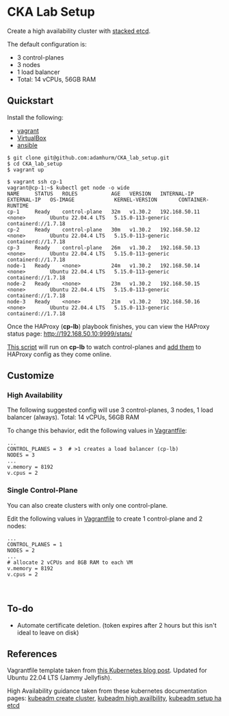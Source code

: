 # CKA Lab Setup

Create a high availability cluster with [stacked etcd](https://kubernetes.io/docs/setup/production-environment/tools/kubeadm/ha-topology/#stacked-etcd-topology).

The default configuration is:
- 3 control-planes
- 3 nodes
- 1 load balancer
- Total: 14 vCPUs, 56GB RAM

## Quickstart

Install the following:
- [vagrant](https://developer.hashicorp.com/vagrant/downloads)
- [VirtualBox](https://www.virtualbox.org/wiki/Linux_Downloads)
- [ansible](https://docs.ansible.com/ansible/latest/installation_guide/intro_installation.html)

```shell
$ git clone git@github.com:adamhurm/CKA_lab_setup.git
$ cd CKA_lab_setup
$ vagrant up
```

```shell
$ vagrant ssh cp-1
vagrant@cp-1:~$ kubectl get node -o wide
NAME     STATUS   ROLES           AGE   VERSION   INTERNAL-IP     EXTERNAL-IP   OS-IMAGE             KERNEL-VERSION       CONTAINER-RUNTIME
cp-1     Ready    control-plane   32m   v1.30.2   192.168.50.11   <none>        Ubuntu 22.04.4 LTS   5.15.0-113-generic   containerd://1.7.18
cp-2     Ready    control-plane   30m   v1.30.2   192.168.50.12   <none>        Ubuntu 22.04.4 LTS   5.15.0-113-generic   containerd://1.7.18
cp-3     Ready    control-plane   26m   v1.30.2   192.168.50.13   <none>        Ubuntu 22.04.4 LTS   5.15.0-113-generic   containerd://1.7.18
node-1   Ready    <none>          24m   v1.30.2   192.168.50.14   <none>        Ubuntu 22.04.4 LTS   5.15.0-113-generic   containerd://1.7.18
node-2   Ready    <none>          23m   v1.30.2   192.168.50.15   <none>        Ubuntu 22.04.4 LTS   5.15.0-113-generic   containerd://1.7.18
node-3   Ready    <none>          21m   v1.30.2   192.168.50.16   <none>        Ubuntu 22.04.4 LTS   5.15.0-113-generic   containerd://1.7.18
```
Once the HAProxy (**cp-lb**) playbook finishes, you can view the HAProxy status page: http://192.168.50.10:9999/stats/

[This script](ansible/scripts/ping-and-update.sh) will run on **cp-lb** to watch control-planes and [add them](ansible/scripts/update-haproxy-cfg.py) to HAProxy config as they come online.


## Customize

### High Availability
The following suggested config will use 3 control-planes, 3 nodes, 1 load balancer (always). Total: 14 vCPUs, 56GB RAM

To change this behavior, edit the following values in [Vagrantfile](./Vagrantfile):
```Vagrantfile
...
CONTROL_PLANES = 3  # >1 creates a load balancer (cp-lb)
NODES = 3
...
v.memory = 8192
v.cpus = 2
```


### Single Control-Plane
You can also create clusters with only one control-plane.

Edit the following values in [Vagrantfile](./Vagrantfile) to create 1 control-plane and 2 nodes:
```Vagrantfile
...
CONTROL_PLANES = 1
NODES = 2
...
# allocate 2 vCPUs and 8GB RAM to each VM
v.memory = 8192
v.cpus = 2
```

<br>


## To-do

 - Automate certificate deletion. (token expires after 2 hours but this isn't ideal to leave on disk)


## References

Vagrantfile template taken from [this Kubernetes blog post](https://kubernetes.io/blog/2019/03/15/kubernetes-setup-using-ansible-and-vagrant/). Updated for Ubuntu 22.04 LTS (Jammy Jellyfish).

High Availability guidance taken from these kubernetes documentation pages: [kubeadm create cluster](https://kubernetes.io/docs/setup/production-environment/tools/kubeadm/create-cluster-kubeadm/), [kubeadm high availbility](https://kubernetes.io/docs/setup/production-environment/tools/kubeadm/high-availability/), [kubeadm setup ha etcd](https://kubernetes.io/docs/setup/production-environment/tools/kubeadm/setup-ha-etcd-with-kubeadm/)
